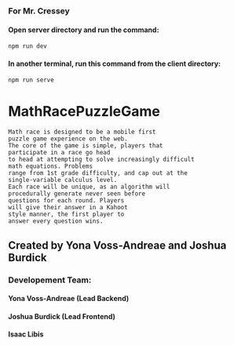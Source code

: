 ### For Mr. Cressey

#### Open server directory and run the command:
```
npm run dev
```
#### In another terminal, run this command from the client directory:
```
npm run serve
```

# MathRacePuzzleGame

```
Math race is designed to be a mobile first 
puzzle game experience on the web. 
The core of the game is simple, players that 
participate in a race go head 
to head at attempting to solve increasingly difficult 
math equations. Problems 
range from 1st grade difficulty, and cap out at the 
single-variable calculus level. 
Each race will be unique, as an algorithm will 
procedurally generate never seen before 
questions for each round. Players 
will give their answer in a Kahoot 
style manner, the first player to 
answer every question wins.
```

## Created by Yona Voss-Andreae and Joshua Burdick

### Developement Team:
#### Yona Voss-Andreae (Lead Backend)
#### Joshua Burdick (Lead Frontend)
#### Isaac Libis

